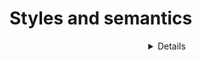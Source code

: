 # Styles and semantics
<!-- <div> define a section in the document -->
<div>

<!-- <span> define a section in the document-->
<span>

<!-- <header> -->
<header>

<!-- <nav> -->
<nav>

<!-- <main> -->
<main>

<!-- <section> -->
<section>

<!-- <article> -->
<article>

<!-- <aside> -->
<aside>

<!-- <details> -->
<details>

<!-- <dialog> -->
<dialog>

<!-- <summary> -->
<summary>

<!-- <data> -->
<data>

<!-- <footer> -->
<footer>
